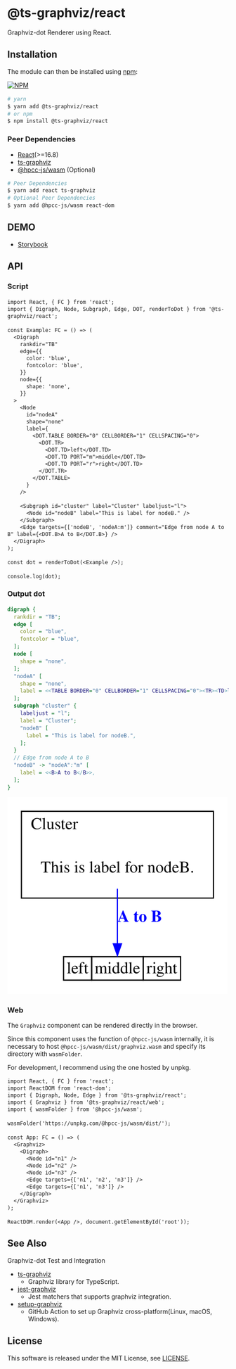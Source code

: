 # @ts-graphviz/react

Graphviz-dot Renderer using React.

## Installation

The module can then be installed using [npm](https://www.npmjs.com/):

[![NPM](https://nodei.co/npm/@ts-graphviz/react.png)](https://nodei.co/npm/@ts-graphviz/react/)

```bash
# yarn
$ yarn add @ts-graphviz/react
# or npm
$ npm install @ts-graphviz/react
```

### Peer Dependencies

- [React](https://github.com/facebook/react/)(>=16.8)
- [ts-graphviz](https://github.com/ts-graphviz/ts-graphviz)
- [@hpcc-js/wasm](https://www.npmjs.com/package/@hpcc-js/wasm) (Optional)

```bash
# Peer Dependencies
$ yarn add react ts-graphviz
# Optional Peer Dependencies
$ yarn add @hpcc-js/wasm react-dom
```

## DEMO

- [Storybook](https://ts-graphviz.github.io/react/)

## API

### Script

```tsx
import React, { FC } from 'react';
import { Digraph, Node, Subgraph, Edge, DOT, renderToDot } from '@ts-graphviz/react';

const Example: FC = () => (
  <Digraph
    rankdir="TB"
    edge={{
      color: 'blue',
      fontcolor: 'blue',
    }}
    node={{
      shape: 'none',
    }}
  >
    <Node
      id="nodeA"
      shape="none"
      label={
        <DOT.TABLE BORDER="0" CELLBORDER="1" CELLSPACING="0">
          <DOT.TR>
            <DOT.TD>left</DOT.TD>
            <DOT.TD PORT="m">middle</DOT.TD>
            <DOT.TD PORT="r">right</DOT.TD>
          </DOT.TR>
        </DOT.TABLE>
      }
    />

    <Subgraph id="cluster" label="Cluster" labeljust="l">
      <Node id="nodeB" label="This is label for nodeB." />
    </Subgraph>
    <Edge targets={['nodeB', 'nodeA:m']} comment="Edge from node A to B" label={<DOT.B>A to B</DOT.B>} />
  </Digraph>
);

const dot = renderToDot(<Example />);

console.log(dot);
```

### Output dot

```dot
digraph {
  rankdir = "TB";
  edge [
    color = "blue",
    fontcolor = "blue",
  ];
  node [
    shape = "none",
  ];
  "nodeA" [
    shape = "none",
    label = <<TABLE BORDER="0" CELLBORDER="1" CELLSPACING="0"><TR><TD>left</TD><TD PORT="m">middle</TD><TD PORT="r">right</TD></TR></TABLE>>,
  ];
  subgraph "cluster" {
    labeljust = "l";
    label = "Cluster";
    "nodeB" [
      label = "This is label for nodeB.",
    ];
  }
  // Edge from node A to B
  "nodeB" -> "nodeA":"m" [
    label = <<B>A to B</B>>,
  ];
}
```

![dot](./example/example.svg)

### Web

The `Graphviz` component can be rendered directly in the browser.

Since this component uses the function of `@hpcc-js/wasm` internally, it is necessary to host `@hpcc-js/wasm/dist/graphviz.wasm` and specify its directory with `wasmFolder`.

For development, I recommend using the one hosted by unpkg.

```tsx
import React, { FC } from 'react';
import ReactDOM from 'react-dom';
import { Digraph, Node, Edge } from '@ts-graphviz/react';
import { Graphviz } from '@ts-graphviz/react/web';
import { wasmFolder } from '@hpcc-js/wasm';

wasmFolder('https://unpkg.com/@hpcc-js/wasm/dist/');

const App: FC = () => (
  <Graphviz>
    <Digraph>
      <Node id="n1" />
      <Node id="n2" />
      <Node id="n3" />
      <Edge targets={['n1', 'n2', 'n3']} />
      <Edge targets={['n1', 'n3']} />
    </Digraph>
  </Graphviz>
);

ReactDOM.render(<App />, document.getElementById('root'));
```

## See Also

Graphviz-dot Test and Integration

- [ts-graphviz](https://github.com/ts-graphviz/ts-graphviz)
  - Graphviz library for TypeScript.
- [jest-graphviz](https://github.com/ts-graphviz/jest-graphviz)
  - Jest matchers that supports graphviz integration.
- [setup-graphviz](https://github.com/kamiazya/setup-graphviz)
  - GitHub Action to set up Graphviz cross-platform(Linux, macOS, Windows).

## License

This software is released under the MIT License, see [LICENSE](./LICENSE).
